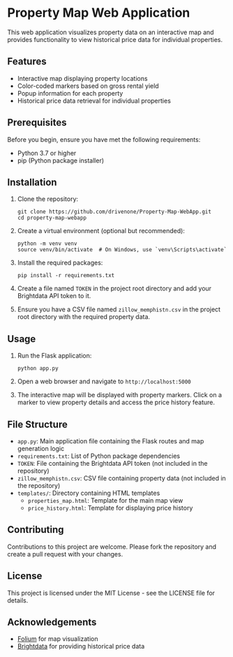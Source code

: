 # Property Map Web Application

This web application visualizes property data on an interactive map and provides functionality to view historical price data for individual properties.

## Features

- Interactive map displaying property locations
- Color-coded markers based on gross rental yield
- Popup information for each property
- Historical price data retrieval for individual properties

## Prerequisites

Before you begin, ensure you have met the following requirements:

- Python 3.7 or higher
- pip (Python package installer)

## Installation

1. Clone the repository:
   ```
   git clone https://github.com/drivenone/Property-Map-WebApp.git
   cd property-map-webapp
   ```

2. Create a virtual environment (optional but recommended):
   ```
   python -m venv venv
   source venv/bin/activate  # On Windows, use `venv\Scripts\activate`
   ```

3. Install the required packages:
   ```
   pip install -r requirements.txt
   ```

4. Create a file named `TOKEN` in the project root directory and add your Brightdata API token to it.

5. Ensure you have a CSV file named `zillow_memphistn.csv` in the project root directory with the required property data.

## Usage

1. Run the Flask application:
   ```
   python app.py
   ```

2. Open a web browser and navigate to `http://localhost:5000`

3. The interactive map will be displayed with property markers. Click on a marker to view property details and access the price history feature.

## File Structure

- `app.py`: Main application file containing the Flask routes and map generation logic
- `requirements.txt`: List of Python package dependencies
- `TOKEN`: File containing the Brightdata API token (not included in the repository)
- `zillow_memphistn.csv`: CSV file containing property data (not included in the repository)
- `templates/`: Directory containing HTML templates
  - `properties_map.html`: Template for the main map view
  - `price_history.html`: Template for displaying price history

## Contributing

Contributions to this project are welcome. Please fork the repository and create a pull request with your changes.

## License

This project is licensed under the MIT License - see the LICENSE file for details.

## Acknowledgements

- [Folium](https://python-visualization.github.io/folium/) for map visualization
- [Brightdata](https://brightdata.com/) for providing historical price data
